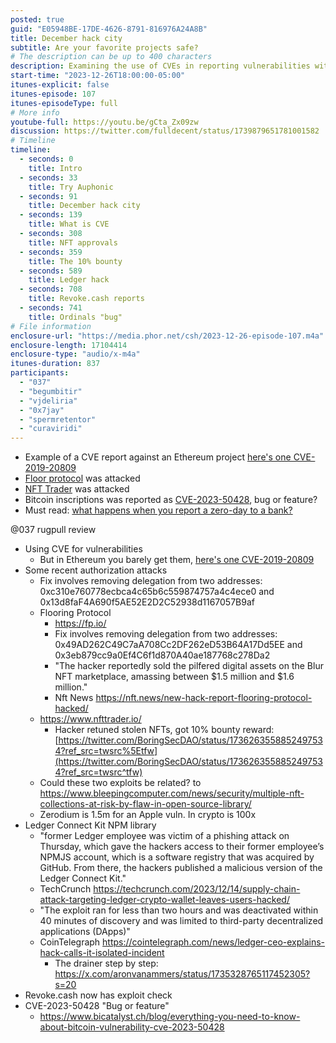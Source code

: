 ```yaml
---
posted: true
guid: "E05948BE-17DE-4626-8791-816976A24A8B"
title: December hack city
subtitle: Are your favorite projects safe?
# The description can be up to 400 characters
description: Examining the use of CVEs in reporting vulnerabilities within Ethereum projects, recent authorization attacks on protocols like Floor and NFT Trader, and discussing whether an exploit in Bitcoin inscriptions is a feature or a bug.
start-time: "2023-12-26T18:00:00-05:00"
itunes-explicit: false
itunes-episode: 107
itunes-episodeType: full
# More info
youtube-full: https://youtu.be/gCta_Zx09zw
discussion: https://twitter.com/fulldecent/status/1739879651781001582
# Timeline
timeline:
  - seconds: 0
    title: Intro
  - seconds: 33
    title: Try Auphonic
  - seconds: 91
    title: December hack city
  - seconds: 139
    title: What is CVE
  - seconds: 308
    title: NFT approvals
  - seconds: 359
    title: The 10% bounty
  - seconds: 589
    title: Ledger hack
  - seconds: 708
    title: Revoke.cash reports
  - seconds: 741
    title: Ordinals "bug"
# File information
enclosure-url: "https://media.phor.net/csh/2023-12-26-episode-107.m4a"
enclosure-length: 17104414
enclosure-type: "audio/x-m4a"
itunes-duration: 837
participants:
  - "037"
  - "begumbitir"
  - "vjdeliria"
  - "0x7jay"
  - "spermretentor"
  - "curaviridi"
---
```


- Example of a CVE report against an Ethereum project [here's one CVE-2019-20809](https://privacylog.blogspot.com/2019/10/compound-finance-zero-day-prices-can.html)
- [Floor protocol](https://fp.io/) was attacked
- [NFT Trader](https://www.nfttrader.io/) was attacked
- Bitcoin inscriptions was reported as [CVE-2023-50428](https://nvd.nist.gov/vuln/detail/CVE-2023-50428), bug or feature?
- Must read: [what happens when you report a zero-day to a bank?](https://privacylog.blogspot.com/2017/04/what-happens-when-you-send-zero-day-to.html)

<!--end of quick notes-->

@037 rugpull review

- Using CVE for vulnerabilities
  - But in Ethereum you barely get them, [here's one CVE-2019-20809](https://privacylog.blogspot.com/2019/10/compound-finance-zero-day-prices-can.html)
- Some recent authorization attacks
  - Fix involves removing delegation from two addresses: 0xc310e760778ecbca4c65b6c559874757a4c4ece0 and 0x13d8faF4A690f5AE52E2D2C52938d1167057B9af
  - Flooring Protocol
    - https://fp.io/
    - Fix involves removing delegation from two addresses: 0x49AD262C49C7aA708Cc2DF262eD53B64A17Dd5EE and 0x3eb879cc9a0Ef4C6f1d870A40ae187768c278Da2
    - "The hacker reportedly sold the pilfered digital assets on the Blur NFT marketplace, amassing between $1.5 million and $1.6 million."
    - Nft News https://nft.news/new-hack-report-flooring-protocol-hacked/
  - https://www.nfttrader.io/
    - Hacker retuned stolen NFTs, got 10% bounty reward: [https://twitter.com/BoringSecDAO/status/1736263558852497534?ref_src=twsrc%5Etfw](https://twitter.com/BoringSecDAO/status/1736263558852497534?ref_src=twsrc^tfw)
  - Could these two exploits be related? to https://www.bleepingcomputer.com/news/security/multiple-nft-collections-at-risk-by-flaw-in-open-source-library/
  - Zerodium is 1.5m for an Apple vuln. In crypto is 100x
- Ledger Connect Kit NPM library
  - "former Ledger employee was victim of a phishing attack on Thursday, which gave the hackers access to their former employee’s NPMJS account, which is a software registry that was acquired by GitHub. From there, the hackers published a malicious version of the Ledger Connect Kit."
  - TechCrunch https://techcrunch.com/2023/12/14/supply-chain-attack-targeting-ledger-crypto-wallet-leaves-users-hacked/
  - "The exploit ran for less than two hours and was deactivated within 40 minutes of discovery and was limited to third-party decentralized applications (DApps)"
  - CoinTelegraph https://cointelegraph.com/news/ledger-ceo-explains-hack-calls-it-isolated-incident
    - The drainer step by step: https://x.com/aronvanammers/status/1735328765117452305?s=20
- Revoke.cash now has exploit check
- CVE-2023-50428 "Bug or feature"
  - https://www.bicatalyst.ch/blog/everything-you-need-to-know-about-bitcoin-vulnerability-cve-2023-50428

